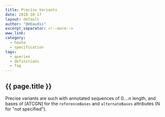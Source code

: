 ```yaml
---
title: Precise Variants
date: 2018-10-17
layout: default
author: "@mbaudis"
excerpt_separator: <!--more-->
www_link: 
category:
  - howto
  - specification
tags:
  - queries
  - definitions
  - faq
---
```


## {{ page.title }}

Precise variants are such with annotated sequences of 0....n length, and bases of [ATCGN] for the `referenceBases` and `alternateBases` attributes (N for "not specified").
